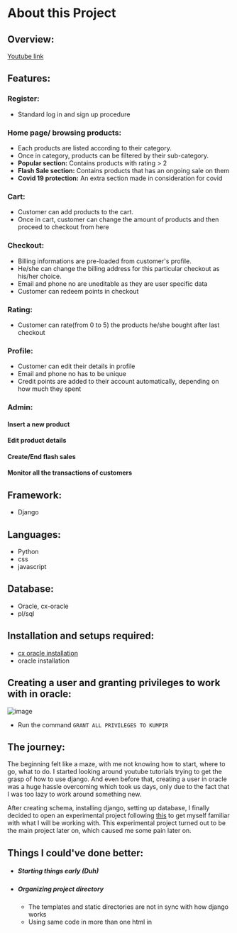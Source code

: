 # About this Project
## Overview:
[Youtube link](https://www.youtube.com/watch?v=QB_mPRRoMkU&feature=youtu.be&fbclid=IwAR08H36iEhkHOzJaIac8Ogc62UvOzIdSShpgOWR9kQ0NkNiJU6r2o0ptuuE&ab_channel=MehediHasan)
## Features:
### Register:
- Standard log in and sign up procedure
### Home page/ browsing products:
- Each products are listed according to their category.
- Once in category, products can be filtered by their sub-category.
- **Popular section:** Contains products with rating > 2  
- **Flash Sale section:** Contains products that has an ongoing sale on them
- **Covid 19 protection:** An extra section made in consideration for covid
  
### Cart:
- Customer can add products to the cart. 
- Once in cart, customer can change the amount of products and then proceed to checkout from here
### Checkout:
- Billing informations are pre-loaded from customer's profile. 
- He/she can change the billing address for this particular checkout as his/her choice.
- Email and phone no are uneditable as they are user specific data
- Customer can redeem points in checkout
### Rating:
- Customer can rate(from 0 to 5) the products he/she bought after last checkout
### Profile:
- Customer can edit their details in profile
- Email and phone no has to be unique
- Credit points are added to their account automatically, depending on how much they spent
### Admin:
#### Insert a new product
#### Edit product details
#### Create/End flash sales
#### Monitor all the transactions of customers


## Framework:
- Django

## Languages:
- Python
- css
- javascript

## Database:
- Oracle, cx-oracle
- pl/sql

## Installation and setups required:
- [cx oracle installation](https://github.com/Srj/Demo_Django)
- oracle installation

## Creating a user and granting privileges to work with in oracle:
![image](https://user-images.githubusercontent.com/57999057/101983155-3a470200-3ca3-11eb-9845-143772d92739.png)
- Run the command `GRANT ALL PRIVILEGES TO KUMPIR`


## The journey:
The beginning felt like a maze, with me not knowing how to start, where to go, what to do. I started looking around youtube tutorials trying to 
get the grasp of how to use django. And even before that, creating a user in oracle was a huge hassle overcoming which took us days, only due to the
fact that I was too lazy to work around something new.

After creating schema, installing django, setting up database, I finally decided to open an experimental project following [this](https://www.youtube.com/watch?v=xv_bwpA_aEA&list=PL-51WBLyFTg2vW-_6XBoUpE7vpmoR3ztO&ab_channel=DennisIvy) to get myself familiar
with what I will be working with. This experimental project turned out to be the main project later on, which caused me some pain later on.

## Things I could've done better:
- ##### Starting things early (Duh)
- ##### Organizing project directory
  - The templates and static directories are not in sync with how django works
  - Using same code in more than one html in <script> tag. **Should've used seperate js and css files** for each django app and made life easier
- ##### **NOT** mixing different stylesheets taken from different templates and messing things up
- ##### Subcategory feature is redundant:
  The idea behind introducing a sub-category under each category for products was that a product can fall under multiple categories. In that case,
  the product will have a different sub-category under those categories. 
  
  For example:

      SNACKS and DIABETIC FOOD are two categories. 
      The product SUGAR FREE COOKIES falls under both SNACKS and DIABETIC FOOD.
      Under SNACKS, SUGAR FREE COOKIES might have a subcategory of "Cookies" and 
      under DIABETIC FOOD it might have a subcategory "Sugar Free Items"
    
  *In short, a product can fall under multiple cateogories. But in our implementation, a product can belong under only a single category, which is definitely
  not desirable*
  
## An incomplete feature:
### Bundle Offer:
Admin can create a bundle offer with atmost 3 products and set a price on that offer. The fron end for this feature is complete but due to lack of time,
the backend was not done
